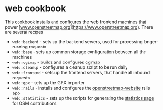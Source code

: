 # web cookbook

This cookbook installs and configures the web frontend machines that power
[www.openstreetmap.org](https://www.openstreetmap.org). There are several recipes

* `web::backend` - sets up the backend servers, used for processing longer-running requests
* `web::base` - sets up common storage configuration between all the machines
* `web::cgimap` - builds and configures [cgimap](https://github.com/openstreetmap/cgimap)
* `web::cleanup` - configures a cleanup script to be run daily
* `web::frontend` - sets up the frontend servers, that handle all inbound requests
* `web::gpx` - sets up the GPX importer
* `web::rails` - installs and configures the [openstreetmap-website](https://github.com/openstreetmap/openstreetmap-website) rails app
* `web::statistics` - sets up the scripts for generating the [statistics page](https://www.openstreetmap.org/stats/data_stats.html) for OSM contributions
